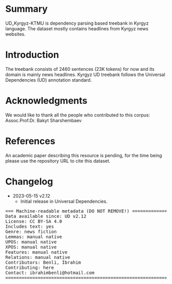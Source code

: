 # Summary
UD_Kyrgyz-KTMU is dependency parsing based treebank in Kyrgyz language. The dataset mostly contains headlines from Kyrgyz news websites. 

# Introduction
The treebank consists of 2460 sentences (23K tokens) for now and its domain is mainly news headlines.
Kyrgyz UD treebank follows the Universal Dependencies (UD) annotation standard.

# Acknowledgments
We would like to thank all the people who contributed to this corpus: Assoc.Prof.Dr. Bakyt Sharshembaev

# References
An academic paper describing this resource is pending, for the time being please use the repository URL to cite this dataset.

# Changelog

* 2023-05-15 v2.12
  * Initial release in Universal Dependencies.


<pre>
=== Machine-readable metadata (DO NOT REMOVE!) ================================
Data available since: UD v2.12
License: CC BY-SA 4.0
Includes text: yes
Genre: news fiction
Lemmas: manual native
UPOS: manual native
XPOS: manual native
Features: manual native
Relations: manual native
Contributors: Benli, İbrahim
Contributing: here
Contact: ibrahimbenli@hotmail.com
===============================================================================
</pre>

